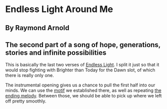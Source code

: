 #  Endless Light Around Me
## By Raymond Arnold
## The second part of a song of hope, generations, stories and infinite possibilities

This is basically the last two verses of [Endless
Light](../../Endless_Light/gen/).  I split it just so that it would
stop fighting with Brighter than Today for the Dawn slot, of which
there is really only one.


The instrumental opening gives us a chance to pull the first half into
our minds.  We can use the
[motif](../../Endless_Light_Above/gen/motif.pdf) we established there,
as well as repeating [the ending melody](ending-melody.pdf).  Between
those, we should be able to pick up where we left off pretty smoothly.